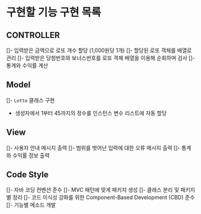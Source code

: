 # 구현할 기능 구현 목록

## CONTROLLER
[]- 입력받은 금액으로 로또 개수 할당 (1,000원당 1개)
[]- 할당된 로또 객체를 배열로 관리
[]- 입력받은 당첨번호와 보너스번호를 로또 객체 배열을 이용해 순회하며 검사
[]- 통계와 수익률 계산

## Model
[]- `Lotto` 클래스 구현
  - 생성자에서 1부터 45까지의 정수를 인스턴스 변수 리스트에 자동 할당

## View
[]- 사용자 안내 메시지 출력
[]- 범위를 벗어난 입력에 대한 오류 메시지 출력
[]- 통계와 수익률 정보 출력

## Code Style
[]- 자바 코딩 컨벤션 준수
[]- MVC 패턴에 맞게 패키지 생성
[]- 클래스 분리 및 패키지별 정리
[]- 코드 이식성 강화를 위한 Component-Based Development (CBD) 준수
[]- 기능별 메소드 개발
